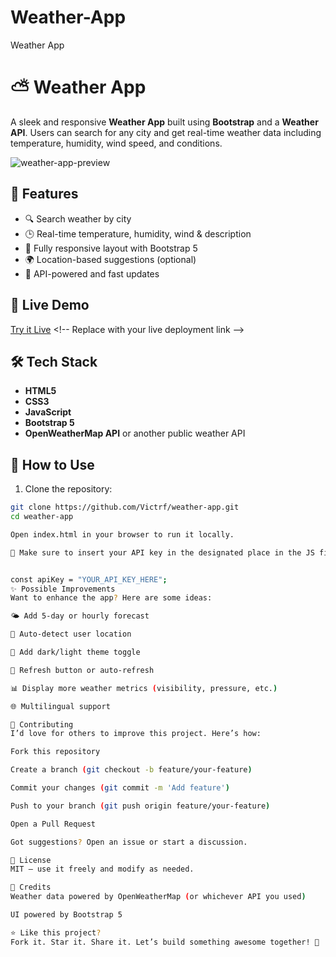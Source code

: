 # Weather-App
Weather App
# ⛅ Weather App

A sleek and responsive **Weather App** built using **Bootstrap** and a **Weather API**. Users can search for any city and get real-time weather data including temperature, humidity, wind speed, and conditions.

![weather-app-preview](preview-image-url-here) <!-- Replace or remove -->

## 🌟 Features

- 🔍 Search weather by city
- 🕒 Real-time temperature, humidity, wind & description
- 📱 Fully responsive layout with Bootstrap 5
- 🌍 Location-based suggestions (optional)
- 🔄 API-powered and fast updates

## 🚀 Live Demo

[Try it Live]([https://your-live-demo-url.com](https://imaginative-bubblegum-5eb01e.netlify.app/)) <!-- Replace with your live deployment link -->

## 🛠 Tech Stack

- **HTML5**
- **CSS3**
- **JavaScript**
- **Bootstrap 5**
- **OpenWeatherMap API** or another public weather API

## 🔧 How to Use

1. Clone the repository:

```bash
git clone https://github.com/Victrf/weather-app.git
cd weather-app

Open index.html in your browser to run it locally.

🔐 Make sure to insert your API key in the designated place in the JS file:


const apiKey = "YOUR_API_KEY_HERE";
✨ Possible Improvements
Want to enhance the app? Here are some ideas:

🌤 Add 5-day or hourly forecast

📍 Auto-detect user location

🌙 Add dark/light theme toggle

🔁 Refresh button or auto-refresh

📊 Display more weather metrics (visibility, pressure, etc.)

🌐 Multilingual support

🤝 Contributing
I’d love for others to improve this project. Here’s how:

Fork this repository

Create a branch (git checkout -b feature/your-feature)

Commit your changes (git commit -m 'Add feature')

Push to your branch (git push origin feature/your-feature)

Open a Pull Request

Got suggestions? Open an issue or start a discussion.

📜 License
MIT — use it freely and modify as needed.

🙌 Credits
Weather data powered by OpenWeatherMap (or whichever API you used)

UI powered by Bootstrap 5

⭐ Like this project?
Fork it. Star it. Share it. Let’s build something awesome together! 🚀



